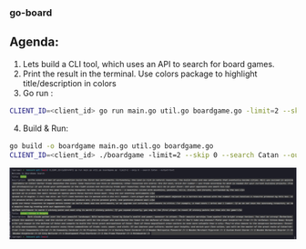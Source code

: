 ### go-board

## Agenda:
1. Lets build a CLI tool, which uses an API to search for board games.
2. Print the result in the terminal. Use colors package to highlight title/description in colors
3. Go run :
```bash
CLIENT_ID=<client_id> go run main.go util.go boardgame.go -limit=2 --skip 0 --search Catan --output=text
```
4. Build & Run:
```bash
go build -o boardgame main.go util.go boardgame.go 
CLIENT_ID=<client_id> ./boardgame -limit=2 --skip 0 --search Catan --output=text
```

![./img/output.png](./img/output.png)